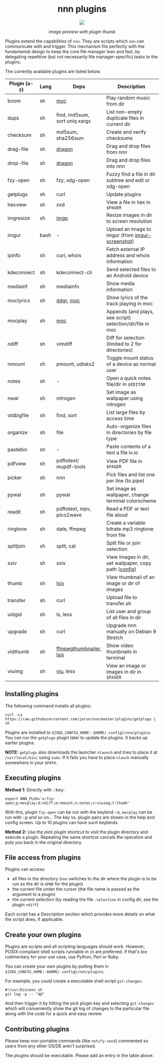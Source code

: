 <h1 align="center">nnn plugins</h1>

<p align="center"><img src="https://i.imgur.com/14iPDIq.png" /></p>
<p align="center"><i>image preview with plugin thumb</i></p>

Plugins extend the capabilities of `nnn`. They are scripts which `nnn` can communicate with and trigger. This mechanism fits perfectly with the fundamental design to keep the core file manager lean and fast, by delegating repetitive (but not necessarily file manager-specific) tasks to the plugins.

The currently available plugins are listed below.

| Plugin (a-z) | Lang | Deps | Description |
| --- | --- | --- | --- |
| boom | sh | [moc](http://moc.daper.net/) | Play random music from dir |
| dups | sh | find, md5sum,<br>sort uniq xargs | List non-empty duplicate files in current dir |
| checksum | sh | md5sum,<br>sha256sum | Create and verify checksums |
| drag-file | sh | [dragon](https://github.com/mwh/dragon) | Drag and drop files from nnn |
| drop-file | sh | [dragon](https://github.com/mwh/dragon) | Drag and drop files into nnn |
| fzy-open | sh | fzy, xdg-open | Fuzzy find a file in dir subtree and edit or xdg-open |
| getplugs | sh | curl | Update plugins |
| hexview | sh | xxd | View a file in hex in `$PAGER` |
| imgresize | sh | [imgp](https://github.com/jarun/imgp) | Resize images in dir to screen resolution |
| imgur | bash | - | Upload an image to imgur (from [imgur-screenshot](https://github.com/jomo/imgur-screenshot)) |
| ipinfo | sh | curl, whois | Fetch external IP address and whois information |
| kdeconnect | sh | kdeconnect-cli | Send selected files to an Android device |
| mediainf | sh | mediainfo | Show media information |
| moclyrics | sh | [ddgr](https://github.com/jarun/ddgr), [moc](http://moc.daper.net/) | Show lyrics of the track playing in moc |
| mocplay | sh | [moc](http://moc.daper.net/) | Appends (and plays, see script) selection/dir/file in moc|
| ndiff | sh | vimdiff | Diff for selection (limited to 2 for directories) |
| nmount | sh | pmount, udisks2 | Toggle mount status of a device as normal user |
| notes | sh | - | Open a quick notes file/dir in `$EDITOR` |
| nwal | sh | nitrogen | Set image as wallpaper using nitrogen |
| oldbigfile | sh | find, sort | List large files by access time |
| organize | sh | file | Auto-organize files in directories by file type |
| pastebin | sh | - | Paste contents of a text a file ix.io |
| pdfview | sh | pdftotext/<br>mupdf-tools | View PDF file in `$PAGER` |
| picker | sh | nnn | Pick files and list one per line (to pipe) |
| pywal | sh | pywal | Set image as wallpaper, change terminal colorscheme |
| readit | sh | pdftotext, mpv,<br>pico2wave | Read a PDF or text file aloud |
| ringtone | sh | date, ffmpeg | Create a variable bitrate mp3 ringtone from file |
| splitjoin | sh | split, cat | Split file or join selection |
| sxiv | sh | sxiv | View images in dir, set wallpaper, copy path ([config](https://wiki.archlinux.org/index.php/Sxiv#Assigning_keyboard_shortcuts))|
| thumb | sh | [lsix](https://github.com/hackerb9/lsix) | View thumbnail of an image or dir of images |
| transfer | sh | curl | Upload file to transfer.sh |
| uidgid | sh | ls, less | List user and group of all files in dir |
| upgrade | sh | curl | Upgrade nnn manually on Debian 9 Stretch |
| vidthumb | sh | [ffmpegthumbnailer](https://github.com/dirkvdb/ffmpegthumbnailer),<br>[lsix](https://github.com/hackerb9/lsix) | Show video thumbnails in terminal |
| viuimg | sh | [viu](https://github.com/atanunq/viu), less | View an image or images in dir in `$PAGER` |

## Installing plugins

The following command installs all plugins:

    curl -Ls https://raw.githubusercontent.com/jarun/nnn/master/plugins/getplugs | sh

Plugins are installed to `${XDG_CONFIG_HOME:-$HOME/.config}/nnn/plugins`. You can run the `getplugs` plugin later to update the plugins. It backs up earlier plugins.

**NOTE:** `getplugs` also downloads the launcher `nlaunch` and tries to place it at `/usr/local/bin/` using `sudo`. If it fails you have to place `nlauch` manually somewhere in your `$PATH`.

## Executing plugins

**Method 1:** Directly with <kbd>:key</kbd>:

    export NNN_PLUG='o:fzy-open;p:mocplay;d:ndiff;m:nmount;n:notes;v:viuimg;t:thumb'

With this, plugin `fzy-open` can be run with the keybind <kbd>:o</kbd>, `mocplay` can be run with <kbd>:p</kbd> and so on... The key vs. plugin pairs are shown in the help and config screen. Up to 10 plugins can have such keybinds.

**Method 2:** Use the _pick plugin_ shortcut to visit the plugin directory and execute a plugin. Repeating the same shortcut cancels the operation and puts you back in the original directory.

## File access from plugins

Plugins can access:
- all files in the directory (`nnn` switches to the dir where the plugin is to be run so the dir is `$PWD` for the plugin)
- the current file under the cursor (the file name is passed as the argument to a plugin)
- the current selection (by reading the file `.selection` in config dir, see the plugin `ndiff`)

Each script has a _Description_ section which provides more details on what the script does, if applicable.

## Create your own plugins

Plugins are scripts and all scripting languages should work. However, POSIX-compliant shell scripts runnable in `sh` are preferred. If that's too rudimentary for your use case, use Python, Perl or Ruby.

You can create your own plugins by putting them in `${XDG_CONFIG_HOME:-$HOME/.config}/nnn/plugins`.

For example, you could create a executable shell script `git-changes`:

    #!/usr/bin/env sh
    git log -p -- "$@"

And then trigger it by hitting the pick plugin key and selecting `git-changes` which will conveniently show the git log of changes to the particular file along with the code for a quick and easy review.

## Contributing plugins

Please keep non-portable commands (like `notify-send`) commented so users from any other OS/DE aren't surprised.

The plugins should be executable. Please add an entry in the table above.
